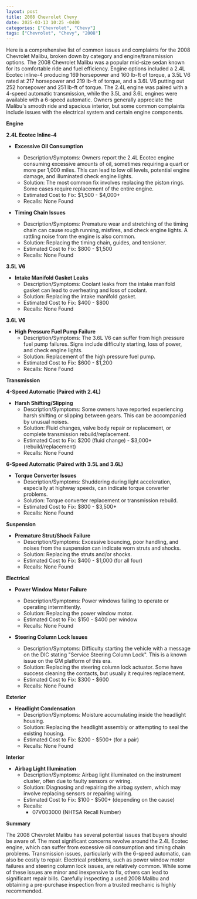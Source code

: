 ```yaml
---
layout: post
title: 2008 Chevrolet Chevy
date: 2025-03-13 10:25 -0400
categories: ["Chevrolet", "Chevy"]
tags: ["Chevrolet", "Chevy", "2008"]
---
```

Here is a comprehensive list of common issues and complaints for the 2008 Chevrolet Malibu, broken down by category and engine/transmission options. The 2008 Chevrolet Malibu was a popular mid-size sedan known for its comfortable ride and fuel efficiency. Engine options included a 2.4L Ecotec inline-4 producing 169 horsepower and 160 lb-ft of torque, a 3.5L V6 rated at 217 horsepower and 219 lb-ft of torque, and a 3.6L V6 putting out 252 horsepower and 251 lb-ft of torque. The 2.4L engine was paired with a 4-speed automatic transmission, while the 3.5L and 3.6L engines were available with a 6-speed automatic. Owners generally appreciate the Malibu's smooth ride and spacious interior, but some common complaints include issues with the electrical system and certain engine components.

**Engine**

**2.4L Ecotec Inline-4**

*   **Excessive Oil Consumption**
    *   Description/Symptoms: Owners report the 2.4L Ecotec engine consuming excessive amounts of oil, sometimes requiring a quart or more per 1,000 miles. This can lead to low oil levels, potential engine damage, and illuminated check engine lights.
    *   Solution: The most common fix involves replacing the piston rings. Some cases require replacement of the entire engine.
    *   Estimated Cost to Fix: $1,500 - $4,000+
    *   Recalls: None Found

*   **Timing Chain Issues**
    *   Description/Symptoms: Premature wear and stretching of the timing chain can cause rough running, misfires, and check engine lights. A rattling noise from the engine is also common.
    *   Solution: Replacing the timing chain, guides, and tensioner.
    *   Estimated Cost to Fix: $800 - $1,500
    *   Recalls: None Found

**3.5L V6**

*   **Intake Manifold Gasket Leaks**
    *   Description/Symptoms: Coolant leaks from the intake manifold gasket can lead to overheating and loss of coolant.
    *   Solution: Replacing the intake manifold gasket.
    *   Estimated Cost to Fix: $400 - $800
    *   Recalls: None Found

**3.6L V6**

*   **High Pressure Fuel Pump Failure**
    *   Description/Symptoms: The 3.6L V6 can suffer from high pressure fuel pump failures. Signs include difficulty starting, loss of power, and check engine lights.
    *   Solution: Replacement of the high pressure fuel pump.
    *   Estimated Cost to Fix: $600 - $1,200
    *   Recalls: None Found

**Transmission**

**4-Speed Automatic (Paired with 2.4L)**

*   **Harsh Shifting/Slipping**
    *   Description/Symptoms: Some owners have reported experiencing harsh shifting or slipping between gears. This can be accompanied by unusual noises.
    *   Solution: Fluid changes, valve body repair or replacement, or complete transmission rebuild/replacement.
    *   Estimated Cost to Fix: $200 (fluid change) - $3,000+ (rebuild/replacement)
    *   Recalls: None Found

**6-Speed Automatic (Paired with 3.5L and 3.6L)**

*   **Torque Converter Issues**
    *   Description/Symptoms: Shuddering during light acceleration, especially at highway speeds, can indicate torque converter problems.
    *   Solution: Torque converter replacement or transmission rebuild.
    *   Estimated Cost to Fix: $800 - $3,500+
    *   Recalls: None Found

**Suspension**

*   **Premature Strut/Shock Failure**
    *   Description/Symptoms: Excessive bouncing, poor handling, and noises from the suspension can indicate worn struts and shocks.
    *   Solution: Replacing the struts and/or shocks.
    *   Estimated Cost to Fix: $400 - $1,000 (for all four)
    *   Recalls: None Found

**Electrical**

*   **Power Window Motor Failure**
    *   Description/Symptoms: Power windows failing to operate or operating intermittently.
    *   Solution: Replacing the power window motor.
    *   Estimated Cost to Fix: $150 - $400 per window
    *   Recalls: None Found

*   **Steering Column Lock Issues**
    *   Description/Symptoms: Difficulty starting the vehicle with a message on the DIC stating "Service Steering Column Lock". This is a known issue on the GM platform of this era.
    *   Solution: Replacing the steering column lock actuator. Some have success cleaning the contacts, but usually it requires replacement.
    *   Estimated Cost to Fix: $300 - $600
    *   Recalls: None Found

**Exterior**

*   **Headlight Condensation**
    *   Description/Symptoms: Moisture accumulating inside the headlight housing.
    *   Solution: Replacing the headlight assembly or attempting to seal the existing housing.
    *   Estimated Cost to Fix: $200 - $500+ (for a pair)
    *   Recalls: None Found

**Interior**

*   **Airbag Light Illumination**
    *   Description/Symptoms: Airbag light illuminated on the instrument cluster, often due to faulty sensors or wiring.
    *   Solution: Diagnosing and repairing the airbag system, which may involve replacing sensors or repairing wiring.
    *   Estimated Cost to Fix: $100 - $500+ (depending on the cause)
    *   Recalls:
        *   07V003000 (NHTSA Recall Number)

**Summary**

The 2008 Chevrolet Malibu has several potential issues that buyers should be aware of. The most significant concerns revolve around the 2.4L Ecotec engine, which can suffer from excessive oil consumption and timing chain problems. Transmission issues, particularly with the 6-speed automatic, can also be costly to repair. Electrical problems, such as power window motor failures and steering column lock issues, are relatively common. While some of these issues are minor and inexpensive to fix, others can lead to significant repair bills. Carefully inspecting a used 2008 Malibu and obtaining a pre-purchase inspection from a trusted mechanic is highly recommended.

